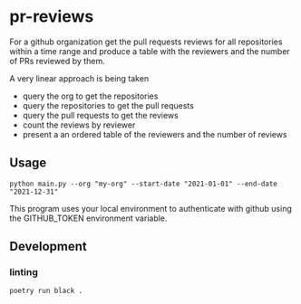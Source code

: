 # pr-reviews

For a github organization get the pull requests reviews for all repositories 
within a time range and produce a table with the reviewers and the number of
PRs reviewed by them.

A very linear approach is being taken
- query the org to get the repositories
- query the repositories to get the pull requests
- query the pull requests to get the reviews
- count the reviews by reviewer 
- present a an ordered table of the reviewers and the number of reviews

## Usage

```shell
python main.py --org "my-org" --start-date "2021-01-01" --end-date "2021-12-31"
```

This program uses your local environment to authenticate with github using the
GITHUB_TOKEN environment variable.

## Development

### linting
```shell
poetry run black .
```